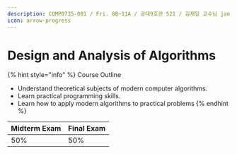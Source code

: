 ```yaml
---
description: COMP0735-001 / Fri. 8B~11A / 공대9호관 521 / 김재일 교수님 jaeilkim@knu.ac.kr
icon: arrow-progress
---
```


# Design and Analysis of Algorithms

{% hint style="info" %}
Course Outline

* Understand theoretical subjects of modern computer algorithms.
* Learn practical programming skills.
* Learn how to apply modern algorithms to practical problems
{% endhint %}

| Midterm Exam | Final Exam |
| ------------ | ---------- |
| 50%          | 50%        |

